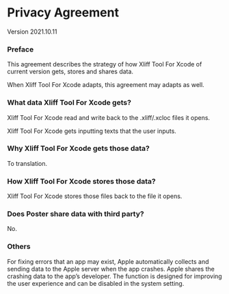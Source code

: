 # Privacy Agreement
Version 2021.10.11

### Preface 

This agreement describes the strategy of how Xliff Tool For Xcode of current version gets, stores and shares data. 

When Xliff Tool For Xcode adapts, this agreement may adapts as well. 

### What data Xliff Tool For Xcode gets?

Xliff Tool For Xcode read and write back to the .xliff/.xcloc files it opens.

Xliff Tool For Xcode gets inputting texts that the user inputs.

### Why Xliff Tool For Xcode gets those data?

To translation.

### How Xliff Tool For Xcode stores those data?

Xliff Tool For Xcode stores those files back to the file it opens.

### Does Poster share data with third party?
No.

### Others

For fixing errors that an app may exist, Apple automatically collects and sending data to the Apple server when the app crashes. Apple shares the crashing data to the app’s developer. The function is designed for improving the user experience and can be disabled in the system setting.